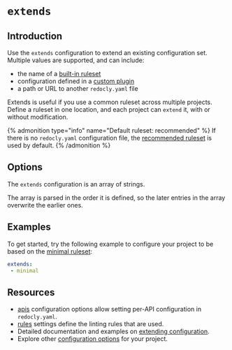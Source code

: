 # `extends`

## Introduction

Use the `extends` configuration to extend an existing configuration set.
Multiple values are supported, and can include:

- the name of a [built-in ruleset](https://redocly.com/docs/cli/rules#rulesets)
- configuration defined in a [custom plugin](https://redocly.com/docs/cli/custom-plugins)
- a path or URL to another `redocly.yaml` file

Extends is useful if you use a common ruleset across multiple projects.
Define a ruleset in one location, and each project can `extend` it, with or without modification.

{% admonition type="info" name="Default ruleset: recommended" %}
If there is no `redocly.yaml` configuration file, the [recommended ruleset](https://redocly.com/docs/cli/rules/recommended) is used by default.
{% /admonition %}

## Options

The `extends` configuration is an array of strings.

The array is parsed in the order it is defined, so the later entries in the array overwrite the earlier ones.

## Examples

To get started, try the following example to configure your project to be based on the [minimal ruleset](https://redocly.com/docs/cli/rules/minimal):

```yaml
extends:
 - minimal
```

## Resources

- [apis](../apis.md) configuration options allow setting per-API configuration in `redocly.yaml`.
- [rules](../rules.md) settings define the linting rules that are used.
- Detailed documentation and examples on [extending configuration](https://redocly.com/docs/cli/configuration/extends).
- Explore other [configuration options](../index.md) for your project.
